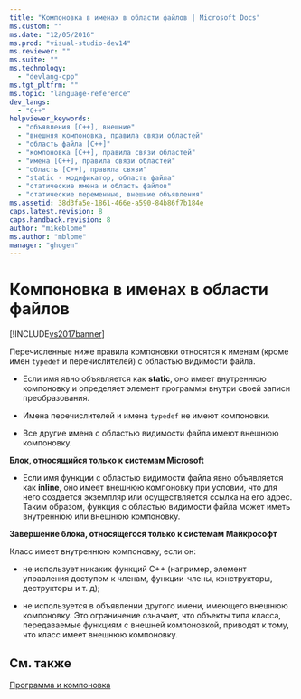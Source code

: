 ```yaml
---
title: "Компоновка в именах в области файлов | Microsoft Docs"
ms.custom: ""
ms.date: "12/05/2016"
ms.prod: "visual-studio-dev14"
ms.reviewer: ""
ms.suite: ""
ms.technology: 
  - "devlang-cpp"
ms.tgt_pltfrm: ""
ms.topic: "language-reference"
dev_langs: 
  - "C++"
helpviewer_keywords: 
  - "объявления [C++], внешние"
  - "внешняя компоновка, правила связи областей"
  - "область файла [C++]"
  - "компоновка [C++], правила связи областей"
  - "имена [C++], правила связи областей"
  - "область [C++], правила связи"
  - "static - модификатор, область файла"
  - "статические имена и область файлов"
  - "статические переменные, внешние объявления"
ms.assetid: 38d3fa5e-1861-466e-a590-84b86f7b184e
caps.latest.revision: 8
caps.handback.revision: 8
author: "mikeblome"
ms.author: "mblome"
manager: "ghogen"
---
```

# Компоновка в именах в области файлов
[!INCLUDE[vs2017banner](../assembler/inline/includes/vs2017banner.md)]

Перечисленные ниже правила компоновки относятся к именам \(кроме имен `typedef` и перечислителей\) с областью видимости файла.  
  
-   Если имя явно объявляется как **static**, оно имеет внутреннюю компоновку и определяет элемент программы внутри своей записи преобразования.  
  
-   Имена перечислителей и имена `typedef` не имеют компоновки.  
  
-   Все другие имена с областью видимости файла имеют внешнюю компоновку.  
  
 **Блок, относящийся только к системам Microsoft**  
  
-   Если имя функции с областью видимости файла явно объявляется как **inline**, оно имеет внешнюю компоновку при условии, что для него создается экземпляр или осуществляется ссылка на его адрес.  Таким образом, функция с областью видимости файла может иметь внутреннюю или внешнюю компоновку.  
  
 **Завершение блока, относящегося только к системам Майкрософт**  
  
 Класс имеет внутреннюю компоновку, если он:  
  
-   не использует никаких функций C\+\+ \(например, элемент управления доступом к членам, функции\-члены, конструкторы, деструкторы и т. д\);  
  
-   не используется в объявлении другого имени, имеющего внешнюю компоновку.  Это ограничение означает, что объекты типа класса, передаваемые функциям с внешней компоновкой, приводят к тому, что класс имеет внешнюю компоновку.  
  
## См. также  
 [Программа и компоновка](../cpp/program-and-linkage-cpp.md)